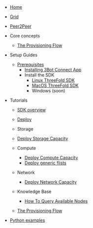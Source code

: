 * [Home](/)
* [Grid](grid.md)
* [Peer2Peer](peer2peer_storage_compute.md)


* Core concepts
  * [The Provisioning Flow](provisioningflow.md)
* Setup Guides
  * [Prerequisites](prerequisites.md)
    * [Installing 3Bot Connect App](3bot_connect_app.md)
    * Install the SDK
      * [Linux ThreeFold SDK](threefold_sdk_linux.md)
      * [MacOS ThreeFold SDK](threefold_sdk_macos.md)
      * Windows (soon) 
* Tutorials     
  * [SDK overview](jumpscale_sdk.md)
  * [Deploy]()
   *   Storage
     * [Deploy Storage Capacity](storage.md)

    * Compute
      * [Deploy Compute Capacity](compute.md)
      * [Deploy generic flists](generic_flist.md)

    * Network
      * [Deploy Network Capacity](compute.md)

  * Knowledge Base
    * [How To Query Available Nodes](query_nodes.md)
  * [The Provisioning Flow](provisioningflow.md)


* [Python examples](examples.md)

